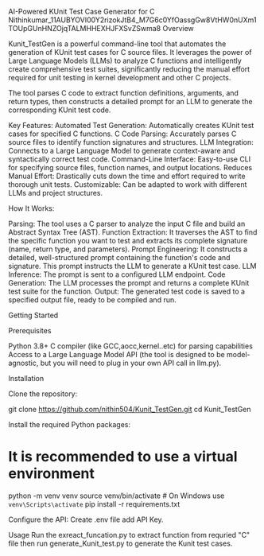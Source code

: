 AI-Powered KUnit Test Case Generator for C
Nithinkumar_11AUBYOVI00Y2rizokJtB4_M7G6c0YfOassgGw8VtHW0nUXm1TOUpGUnHNZOjqTALMHHEXHJFXSvZSwma8
Overview

Kunit_TestGen is a powerful command-line tool that automates the generation of KUnit test cases for C source files. It leverages the power of Large Language Models (LLMs) to analyze C functions and intelligently create comprehensive test suites, significantly reducing the manual effort required for unit testing in kernel development and other C projects.

The tool parses C code to extract function definitions, arguments, and return types, then constructs a detailed prompt for an LLM to generate the corresponding KUnit test code.

Key Features:
Automated Test Generation: Automatically creates KUnit test cases for specified C functions.
C Code Parsing: Accurately parses C source files to identify function signatures and structures.
LLM Integration: Connects to a Large Language Model to generate context-aware and syntactically correct test code.
Command-Line Interface: Easy-to-use CLI for specifying source files, function names, and output locations.
Reduces Manual Effort: Drastically cuts down the time and effort required to write thorough unit tests.
Customizable: Can be adapted to work with different LLMs and project structures.

How It Works:

Parsing: The tool uses a C parser to analyze the input C file and build an Abstract Syntax Tree (AST).
Function Extraction: It traverses the AST to find the specific function you want to test and extracts its complete signature (name, return type, and parameters).
Prompt Engineering: It constructs a detailed, well-structured prompt containing the function's code and signature. This prompt instructs the LLM to generate a KUnit test case.
LLM Inference: The prompt is sent to a configured LLM endpoint.
Code Generation: The LLM processes the prompt and returns a complete KUnit test suite for the function.
Output: The generated test code is saved to a specified output file, ready to be compiled and run.

Getting Started

Prerequisites

Python 3.8+
C compiler (like GCC,aocc,kernel..etc) for parsing capabilities
Access to a Large Language Model API (the tool is designed to be model-agnostic, but you will need to plug in your own API call in llm.py).

Installation

Clone the repository:

git clone https://github.com/nithin504/Kunit_TestGen.git
cd Kunit_TestGen

Install the required Python packages:

# It is recommended to use a virtual environment
python -m venv venv
source venv/bin/activate  # On Windows use `venv\Scripts\activate`
pip install -r requirements.txt

Configure the API:
Create .env file add API Key.

Usage
Run the exreact_funcation.py to extract function from requried "C" file then run generate_Kunit_test.py to generate the Kunit test cases.

